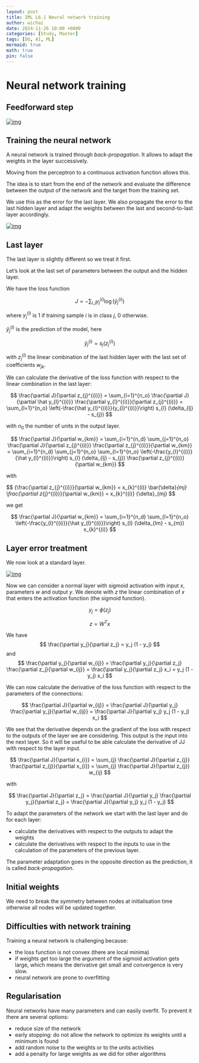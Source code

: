 ```yaml
---
layout: post
title: IML L6.1 Neural network training
author: wichai
date: 2024-11-26 10:00 +0000 
categories: [Study, Master]
tags: [DU, AI, ML]
mermaid: true
math: true
pin: false
---
```




# Neural network training

## Feedforward step

[![img](https://miscada-ml-2324.notes.dmaitre.phyip3.dur.ac.uk/assets/lecture-6-neural-networks-training/neural-networks-training_files/input_output.png)](https://miscada-ml-2324.notes.dmaitre.phyip3.dur.ac.uk/assets/lecture-6-neural-networks-training/neural-networks-training_files/input_output.png)

## Training the neural network

A neural network is trained through *back-propagation*. It allows to adapt the weights in the layer successively.

Moving from the perceptron to a continuous activation function allows this.

The idea is to start from the end of the network and evaluate the difference between the output of the network and the target from the training set.

We use this as the error for the last layer. We also propagate the error to the last hidden layer and adapt the weights between the last and second-to-last layer accordingly.

[![img](https://miscada-ml-2324.notes.dmaitre.phyip3.dur.ac.uk/assets/lecture-6-neural-networks-training/neural-networks-training_files/test.png)](https://miscada-ml-2324.notes.dmaitre.phyip3.dur.ac.uk/assets/lecture-6-neural-networks-training/neural-networks-training_files/test.png)

## Last layer

The last layer is slightly different so we treat it first.

Let’s look at the last set of parameters between the output and the hidden layer.

We have the loss function


$$
{J=-\sum_{i,j}y_{j}^{(i)}\log(\hat y_{j}^{(i)})}
$$


where $y_j^{(i)}$ is 1 if training sample $i$ is in class $j$, 0 otherwise.

 $\hat y_j^{(i)}$ is the prediction of the model, here


$$
\hat y_j^{(i)}=s_j(z_j^{(i)})
$$


with $z^{(i)}_j$ the linear combination of the last hidden layer with the last set of coefficients $w_{jk}$.

We can calculate the derivative of the loss function with respect to the linear combination in the last layer:


$$
\frac{\partial J}{\partial z_{j}^{(i)}} = \sum_{l=1}^{n_o} \frac{\partial J}{\partial \hat y_{l}^{(i)}} \frac{\partial y_{l}^{(i)}}{\partial z_{j}^{(i)}} = \sum_{l=1}^{n_o} \left(-\frac{\hat y_{l}^{(i)}}{y_{l}^{(i)}}\right) s_{l} (\delta_{lj} - s_{j})
$$


with $n_0$ the number of units in the output layer.


$$
\frac{\partial J}{\partial w_{km}} = \sum_{i=1}^{n_d} \sum_{j=1}^{n_o} \frac{\partial J}{\partial z_{j}^{(i)}} \frac{\partial z_{j}^{(i)}}{\partial w_{km}} = \sum_{i=1}^{n_d} \sum_{j=1}^{n_o} \sum_{l=1}^{n_o} \left(-\frac{y_{l}^{(i)}}{\hat y_{l}^{(i)}}\right) s_{l} (\delta_{lj} - s_{j}) \frac{\partial z_{j}^{(i)}}{\partial w_{km}}
$$


with


$$ {\frac{\partial z_{j}^{(i)}}{\partial w_{km}} = x_{k}^{(i)} \bar{\delta}_{mj}
\frac{\partial z_{j}^{(i)}}{\partial w_{km}} = x_{k}^{(i)} {\delta}_{mj}
$$


we get


$$
\frac{\partial J}{\partial w_{km}} = \sum_{i=1}^{n_d} \sum_{l=1}^{n_o} \left(-\frac{y_{l}^{(i)}}{\hat y_{l}^{(i)}}\right) s_{l} (\delta_{lm} - s_{m}) x_{k}^{(i)}
$$


## Layer error treatment

We now look at a standard layer.

[![img](https://miscada-ml-2324.notes.dmaitre.phyip3.dur.ac.uk/assets/lecture-6-neural-networks-training/neural-networks-training_files/backprop.png)](https://miscada-ml-2324.notes.dmaitre.phyip3.dur.ac.uk/assets/lecture-6-neural-networks-training/neural-networks-training_files/backprop.png)

Now we can consider a normal layer with sigmoid activation with input $x$, parameters $w$ and output $y$. We denote with $z$ the linear combination of $x$ that enters the activation function (the sigmoid function).


$$
y_j = \phi(z_j)
$$

$$
z = W^Tx
$$



We have
$$
\frac{\partial y_j}{\partial z_j} = y_j (1 - y_j)
$$
and
$$
\frac{\partial y_j}{\partial w_{ij}} = \frac{\partial y_j}{\partial z_j} \frac{\partial z_j}{\partial w_{ij}} = \frac{\partial y_j}{\partial z_j} x_i = y_j (1 - y_j) x_i
$$


We can now calculate the derivative of the loss function with respect to the parameters of the connections:


$$
\frac{\partial J}{\partial w_{ij}} = \frac{\partial J}{\partial y_j} \frac{\partial y_j}{\partial w_{ij}} = \frac{\partial J}{\partial y_j} y_j (1 - y_j) x_i
$$


We see that the derivative depends on the gradient of the loss with respect to the outputs of the layer we are considering. This output is the input into the next layer. So it will be useful to be able calculate the derivative of JJ with respect to the layer input.


$$
\frac{\partial J}{\partial x_{i}} = \sum_{j} \frac{\partial J}{\partial z_{j}} \frac{\partial z_{j}}{\partial x_{i}} = \sum_{j} \frac{\partial J}{\partial z_{j}} w_{ij}
$$


with


$$
\frac{\partial J}{\partial z_j} = \frac{\partial J}{\partial y_j} \frac{\partial y_j}{\partial z_j} = \frac{\partial J}{\partial y_j} y_j (1 - y_j)
$$


To adapt the parameters of the network we start with the last layer and do for each layer:

- calculate the derivatives with respect to the outputs to adapt the weights
- calculate the derivatives with respect to the inputs to use in the calculation of the parameters of the previous layer.

The parameter adaptation goes in the opposite direction as the prediction, it is called *back-propagation*.

## Initial weights

We need to break the symmetry between nodes at initialisation time otherwise all nodes will be updated together.

## Difficulties with network training

Training a neural network is challenging because:

- the loss function is not convex (there are local minima)
- if weights get too large the argument of the sigmoid activation gets large, which means the derivative get small and convergence is very slow.
- neural network are prone to overfitting

## Regularisation

Neural networks have many parameters and can easily overfit. To prevent it there are several options:

- reduce size of the network
- early stopping: do not allow the network to optimize its weights until a minimum is found
- add random noise to the weights or to the units activities
- add a penalty for large weights as we did for other algorithms